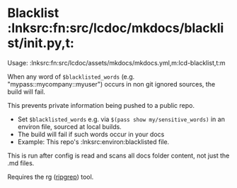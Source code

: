 # Blacklist :lnksrc:fn:src/lcdoc/mkdocs/blacklist/__init__.py,t:

Usage: :lnksrc:fn:src/lcdoc/assets/mkdocs/mkdocs.yml,m:lcd-blacklist,t:m

When any word of `$blacklisted_words` (e.g. "mypass::mycompany::myuser")
occurs in non git ignored sources, the build will fail.

This prevents private information being pushed to a public repo.

- Set `$blacklisted_words` e.g. via `$(pass show my/sensitive_words)` in an environ file, sourced at
local builds.
- The build will fail if such words occur in your docs
- Example: This repo's :lnksrc:environ:blacklisted file.


This is run after config is read and scans all docs folder content, not just the .md
files.

Requires the rg ([ripgrep](https://github.com/BurntSushi/ripgrep)) tool.

